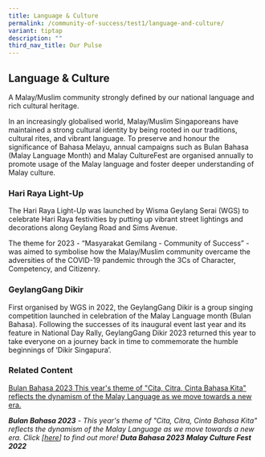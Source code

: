 ```yaml
---
title: Language & Culture
permalink: /community-of-success/test1/language-and-culture/
variant: tiptap
description: ""
third_nav_title: Our Pulse
---
```

<h2><strong>Language &amp; Culture</strong></h2><p>A Malay/Muslim community strongly defined by our national language and rich cultural heritage.</p><p>In an increasingly globalised world, Malay/Muslim Singaporeans have maintained a strong cultural identity by being rooted in our traditions, cultural rites, and vibrant language. To preserve and honour the significance of Bahasa Melayu, annual campaigns such as Bulan Bahasa (Malay Language Month) and Malay CultureFest are organised annually to promote usage of the Malay language and foster deeper understanding of Malay culture.</p><h3><strong>Hari Raya Light-Up</strong></h3><p>The Hari Raya Light-Up was launched by Wisma Geylang Serai (WGS) to celebrate Hari Raya festivities by putting up vibrant street lightings and decorations along Geylang Road and Sims Avenue.</p><p>The theme for 2023 - “Masyarakat Gemilang - Community of Success” - was aimed to symbolise how the Malay/Muslim community overcame the adversities of the COVID-19 pandemic through the 3Cs of Character, Competency, and Citizenry.</p><h3><strong>GeylangGang Dikir</strong></h3><p>First organised by WGS in 2022, the GeylangGang Dikir is a group singing competition launched in celebration of the Malay Language month (Bulan Bahasa). Following the successes of its inaugural event last year and its feature in National Day Rally, GeylangGang Dikir 2023 returned this year to take everyone on a journey back in time to commemorate the humble beginnings of ‘Dikir Singapura’.</p><h3><strong>Related Content</strong></h3><p><a href="https://staging-mci-m3.netlify.app/community-of-success/language-and-culture/(https://www.instagram.com/bulanbahasa)" class="project-link no-pdf-icon" rel="noopener noreferrer nofollow" target="_blank">Bulan Bahasa 2023 This year's theme of "Cita, Citra, Cinta Bahasa Kita" reflects the dynamism of the Malay Language as we move towards a new era.</a></p><p><strong><em>Bulan Bahasa 2023</em></strong><em> - This year's theme of "Cita, Citra, Cinta Bahasa Kita" reflects the dynamism of the Malay Language as we move towards a new era. Click [<a href="https://www.instagram.com/bulanbahasa" rel="noopener noreferrer nofollow" target="_blank">here</a>] to find out more! </em><strong><em>Duta Bahasa 2023</em></strong><em> </em><strong><em>Malay Culture Fest 2022</em></strong></p><p></p>